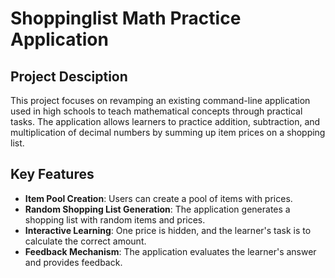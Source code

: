 # Shoppinglist Math Practice Application

## Project Desciption
This project focuses on revamping an existing command-line application used in high schools to teach mathematical concepts through practical tasks. The application allows learners to practice addition, subtraction, and multiplication of decimal numbers by summing up item prices on a shopping list.

## Key Features
- **Item Pool Creation**: Users can create a pool of items with prices.
- **Random Shopping List Generation**: The application generates a shopping list with random items and prices.
- **Interactive Learning**: One price is hidden, and the learner's task is to calculate the correct amount.
- **Feedback Mechanism**: The application evaluates the learner's answer and provides feedback.
